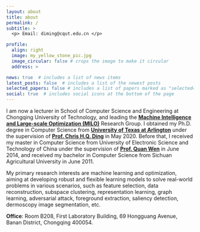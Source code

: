 ```yaml
---
layout: about
title: about
permalink: /
subtitle: >
  <p> Email: diming@cqut.edu.cn </p>

profile:
  align: right
  image: my_yellow_stone_pic.jpg
  image_circular: false # crops the image to make it circular
  address: >

news: true  # includes a list of news items
latest_posts: false  # includes a list of the newest posts
selected_papers: false # includes a list of papers marked as "selected={true}"
social: true  # includes social icons at the bottom of the page
---
```


I am now a lecturer in School of Computer Science and Engineering at Chongqing University of Technology, and leading the <b><a href="https://scholar.google.com/citations?user=NQRaX1oAAAAJ&hl=en">Machine Intelligence and Large-scale Optimization (MILO)</a></b> Research Group.
I obtained my Ph.D. degree in Computer Science from <b><a href="https://www.uta.edu/">University of Texas at Arlington</a></b> under the supervision of <b><a href="https://sds.cuhk.edu.cn/en/teacher/197">Prof. Chris H.Q. Ding</a></b> in May 2020.
Before that, I received my master in Computer Science from University of Electronic Science and Technology of China under the supervision of <b><a href="https://faculty.uestc.edu.cn/wenquan/zh_CN/index.htm">Prof. Quan Wen</a></b> in June 2014, and received my bachelor in Computer Science from Sichuan Agricultural University in June 2011.

My primary research interests are machine learning and optimization, aiming at developing robust and flexible learning models to solve real-world problems in various scenarios, such as feature selection, data reconstruction, subspace clustering, representation learning, graph learning, adversarial attack, foreground extraction, saliency detection, dermoscopy image segmentation, etc.

<b>Office</b>: Room B208, First Laboratory Building, 69 Hongguang Avenue, Banan District, Chongqing 400054.
